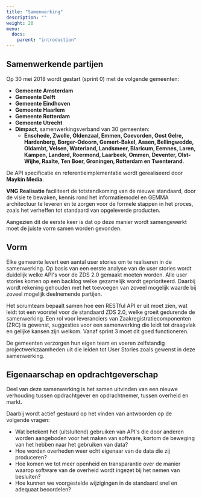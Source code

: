```yaml
---
title: "Samenwerking"
description: ""
weight: 20
menu:
  docs:
    parent: "introduction"
---
```


## Samenwerkende partijen

Op 30 mei 2018 wordt gestart (sprint 0) met de volgende gemeenten:

- **Gemeente Amsterdam**
- **Gemeente Delft**
- **Gemeente Eindhoven**
- **Gemeente Haarlem**
- **Gemeente Rotterdam**
- **Gemeente Utrecht**
- **Dimpact**, samenwerkingsverband van 30 gemeenten:
  - **Enschede, Zwolle, Oldenzaal, Emmen, Coevorden, Oost Gelre, Hardenberg, Borger-Odoorn, Gemert-Bakel, Assen, Bellingwedde, Oldambt, Velsen, Waterland, Landsmeer, Blaricum, Eemnes, Laren, Kampen, Landerd, Roermond, Laarbeek, Ommen, Deventer, Olst-Wijhe, Raalte, Ten Boer, Groningen, Rotterdam en Twenterand**.

De API specificatie en referentieimplementatie wordt gerealiseerd door **Maykin Media**.

**VNG Realisatie** faciliteert de totstandkoming van de nieuwe standaard, door de visie te bewaken, kennis rond het informatiemodel en GEMMA architectuur te leveren en te zorgen voor de formele stappen in het proces, zoals het verheffen tot standaard van opgeleverde producten.

Aangezien dit de eerste keer is dat op deze manier wordt samengewerkt moet de juiste vorm samen worden gevonden.


## Vorm

Elke gemeente levert een aantal user stories om te realiseren in de samenwerking.
Op basis van een eerste analyse van de user stories wordt duidelijk welke API's voor de ZDS 2.0 gemaakt moeten worden. Alle user stories komen op een backlog welke gezamelijk wordt geprioriteerd. Daarbij wordt rekening gehouden met het toevoegen van zoveel mogelijk waarde bij zoveel mogelijk deelnemende partijen.

Het scrumteam bepaalt samen hoe een RESTful API er uit moet zien, wat leidt tot een voorstel voor de standaard ZDS 2.0, welke groeit gedurende de samenwerking. Een rol voor leveranciers van Zaakregistratiecomponenten (ZRC) is gewenst, suggesties voor een samenwerking die leidt tot draagvlak en gelijke kansen zijn welkom. Vanaf sprint 3 moet dit goed functioneren.

De gemeenten verzorgen hun eigen team en voeren zelfstandig projectwerkzaamheden uit die leiden tot User Stories zoals gewenst in deze samenwerking.


## Eigenaarschap en opdrachtgeverschap

Deel van deze samenwerking is het samen uitvinden van een nieuwe verhouding tussen opdrachtgever en opdrachtnemer, tussen overheid en markt.

Daarbij wordt actief gestuurd op het vinden van antwoorden op de volgende vragen:

- Wat betekent het (uitsluitend) gebruiken van API's die door anderen worden aangeboden voor het maken van software, kortom de beweging van het hebben naar het gebruiken van data?
- Hoe worden overheden weer echt eigenaar van de data die zij produceren?
- Hoe komen we tot meer openheid en transparantie over de manier waarop software van de overheid wordt ingezet bij het nemen van besluiten?
- Hoe kunnen we voorgestelde wijzigingen in de standaard snel en adequaat beoordelen?
